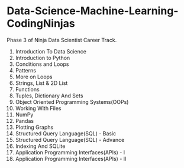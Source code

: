 # Data-Science-Machine-Learning-CodingNinjas
Phase 3 of Ninja Data Scientist Career Track.

1. Introduction To Data Science
2. Introduction to Python
3. Conditions and Loops
4. Patterns 
5. More on Loops
6. Strings, List & 2D List
7. Functions
8. Tuples, Dictionary And Sets
9. Object Oriented Programming Systems(OOPs)
10. Working With Files
11. NumPy
12. Pandas
13. Plotting Graphs 
14. Structured Query Language(SQL) - Basic
15. Structured Query Language(SQL) - Advance
16. Indexing And SQLite
17. Application Programming Interfaces(APIs) - I 
18. Application Programming Interfaces(APIs) - II
